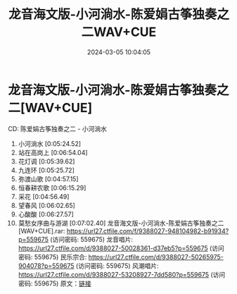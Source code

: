 ﻿---
title: 龙音海文版-小河淌水-陈爱娟古筝独奏之二WAV+CUE
date: 2024-03-05 10:04:05
categories: 古典音乐、新世纪、纯音雅乐
tags: 纯音雅乐
---
# 龙音海文版-小河淌水-陈爱娟古筝独奏之二[WAV+CUE]

CD: 陈爱娟古筝独奏之二 - 小河淌水
01. 小河淌水 [0:05:24.52]
02. 站在高岗上 [0:06:54.04]
03. 花灯调 [0:05:39.62]
04. 九连环 [0:05:25.72]
05. 弥渡山歌 [0:04:57.15]
06. 恒春耕农歌 [0:06:15.29]
07. 采花 [0:04:56.49]
08. 望春风 [0:06:02.65]
09. 心酸酸 [0:06:27.57]
10. 莫愁女序曲与游湖 [0:07:02.40]
龙音海文版-小河淌水-陈爱娟古筝独奏之二[WAV+CUE].rar: https://url27.ctfile.com/f/9388027-948104982-b91934?p=559675
(访问密码: 559675)
龙音唱片: https://url27.ctfile.com/d/9388027-50028361-d37eb5?p=559675
(访问密码: 559675)
民乐宗合: https://url27.ctfile.com/d/9388027-50265975-904078?p=559675
(访问密码: 559675)
风潮唱片: https://url27.ctfile.com/d/9388027-53208927-7dd580?p=559675
(访问密码: 559675)
原文：[链接](https://blog.sina.com.cn/s/blog_1647c7e76010314l4.html)